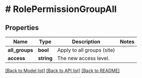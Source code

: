 # # RolePermissionGroupAll

## Properties

Name | Type | Description | Notes
------------ | ------------- | ------------- | -------------
**all_groups** | **bool** | Apply to all groups (site) |
**access** | **string** | The new access level. |

[[Back to Model list]](../../README.md#models) [[Back to API list]](../../README.md#endpoints) [[Back to README]](../../README.md)
